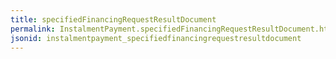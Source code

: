 ```yaml
---
title: specifiedFinancingRequestResultDocument
permalink: InstalmentPayment.specifiedFinancingRequestResultDocument.html
jsonid: instalmentpayment_specifiedfinancingrequestresultdocument
---
```

